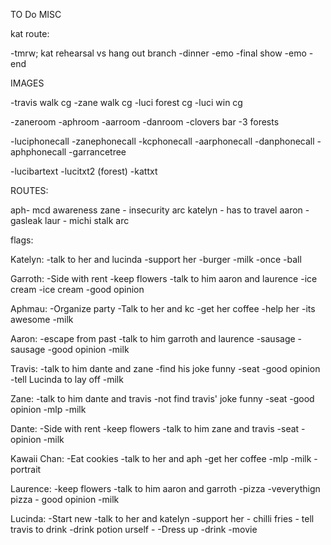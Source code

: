 TO Do
MISC

kat route:

-tmrw; kat rehearsal vs hang out branch
-dinner
-emo
-final show
-emo
-end

IMAGES

-travis walk cg
-zane walk cg
-luci forest cg
-luci win cg


-zaneroom
-aphroom
-aarroom
-danroom
-clovers bar
-3 forests

-luciphonecall
-zanephonecall
-kcphonecall
-aarphonecall
-danphonecall
-aphphonecall
-garrancetree

-lucibartext
-lucitxt2 (forest)
-kattxt 



ROUTES:

aph- mcd awareness
zane - insecurity arc
katelyn - has to travel
aaron - gasleak
laur - michi stalk arc



flags:
    
Katelyn:
    -talk to her and lucinda
    -support her
    -burger
    -milk
    -once
    -ball


Garroth:
    -Side with rent
    -keep flowers
    -talk to him aaron and laurence
    -ice cream
    -ice cream
    -good opinion

Aphmau:
    -Organize party
    -Talk to her and kc
    -get her coffee
    -help her
    -its awesome
    -milk

Aaron:
    -escape from past
    -talk to him garroth and laurence
    -sausage
    -sausage
    -good opinion
    -milk

Travis:
    -talk to him dante and zane
    -find his joke funny
    -seat
    -good opinion
    -tell Lucinda to lay off
    -milk

Zane:
    -talk to him dante and travis
    -not find travis' joke funny
    -seat
    -good opinion
    -mlp
    -milk

Dante:
    -Side with rent
    -keep flowers
    -talk to him zane and travis
    -seat
    -opinion
    -milk

Kawaii Chan:
    -Eat cookies
    -talk to her and aph
    -get her coffee
    -mlp
    -milk
    - portrait

Laurence:
    -keep flowers
    -talk to him aaron and garroth
    -pizza
    -veverythign pizza
    - good opinion
    -milk


Lucinda:
    -Start new
    -talk to her and katelyn
    -support her
    - chilli fries
    - tell travis to drink
    -drink potion urself
    -
    -Dress up
    -drink
    -movie